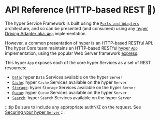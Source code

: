 # API Reference (HTTP-based REST 🛌)

The hyper Service Framework is built using the
[`Ports and Adapters`](/docs/concepts/ports-and-adapters) architecture, and so can be presented (and
consumed) using any [hyper Driving Adapter aka. `App`](/docs/build/custom-app) implementation.

However, a common presentation of hyper is an HTTP-based RESTful API. The hyper Core team maintains
an HTTP-based RESTful [hyper `App`](/docs/build/custom-app) implementation, using the popular Web
Server framework [express](https://expressjs.com/).

This hyper `App` exposes each of the core hyper Services as a set of REST resources:

- [`Data`](data): hyper `Data` Services available on the hyper `Server`
- [`Cache`](cache): hyper `Cache` Services available on the hyper `Server`
- [`Storage`](storage): hyper `Storage` Services available on the hyper `Server`
- [`Queue`](queue): hyper `Queue` Services available on the hyper `Server`
- [`Search`](search): hyper `Search` Services available on the hyper `Server`

:::tip
Be sure to include any appropriate authN/Z on the request. See [Securing your hyper `Server`](/docs/build/securing-hyper)
:::
